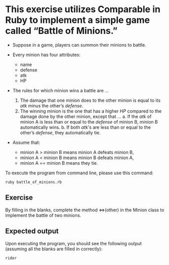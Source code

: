 # This exercise utilizes Comparable in Ruby to implement a simple game called “Battle of Minions.”

* Suppose in a game, players can summon their minions to battle.

* Every minion has four attributes:
  * name
  * defense
  * atk
  * HP

* The rules for which minion wins a battle are …
    1. The damage that one minion does to the other minion is equal to its *atk* minus the other’s *defense*.
    2. The winning minion is the one that has a higher *HP* compared to the damage done by the other minion, except that …
      a. If the *atk* of minion A is less than or equal to the *defense* of minion B, minion B automatically wins.
      b. If both *atk*'s are less than or equal to the other’s *defense*, they automatically tie.

* Assume that:
    * minion A > minion B means minion A defeats minion B,
    * minion A < minion B means minion B defeats minion A,
    * minion A == minion B means they tie.

To execute the program from command line, please use this command:

```
ruby battle_of_minions.rb
```

## Exercise
By filling in the blanks, complete the method <=>(other) in the Minion class to implement the battle of two minions.

## Expected output
Upon executing the program, you should see the following output (assuming all the blanks are filled in correctly):

```
rider
```
